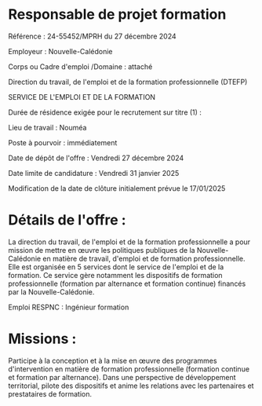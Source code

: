 # Responsable de projet formation

Référence : 24-55452/MPRH du 27 décembre 2024

Employeur : Nouvelle-Calédonie

Corps ou Cadre d'emploi /Domaine : attaché

Direction du travail, de l'emploi et de la formation professionnelle (DTEFP)

SERVICE DE L'EMPLOI ET DE LA FORMATION

Durée de résidence exigée pour le recrutement sur titre (1) :

Lieu de travail : Nouméa

Poste à pourvoir : immédiatement

Date de dépôt de l'offre : Vendredi 27 décembre 2024

Date limite de candidature : Vendredi 31 janvier 2025

Modification de la date de clôture initialement prévue le 17/01/2025

# Détails de l'offre :

La direction du travail, de l'emploi et de la formation professionnelle a pour mission de mettre en œuvre les politiques publiques de la Nouvelle-Calédonie en matière de travail, d'emploi et de formation professionnelle. Elle est organisée en 5 services dont le service de l'emploi et de la formation. Ce service gère notamment les dispositifs de formation professionnelle (formation par alternance et formation continue) financés par la Nouvelle-Calédonie.

Emploi RESPNC : Ingénieur formation

# Missions :

Participe à la conception et à la mise en œuvre des programmes d'intervention en matière de formation professionnelle (formation continue et formation par alternance). Dans une perspective de développement territorial, pilote des dispositifs et anime les relations avec les partenaires et prestataires de formation.